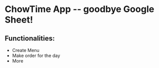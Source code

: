 # ChowTime App -- goodbye Google Sheet!

## Functionalities:
* Create Menu
* Make order for the day
* More